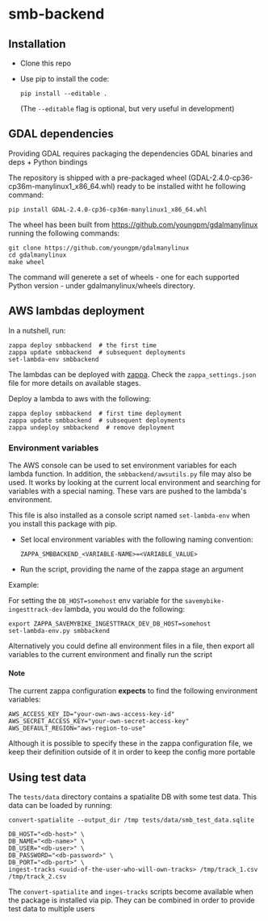 # smb-backend

## Installation

-  Clone this repo
-  Use pip to install the code:

   ```
   pip install --editable .
   ```
   
   (The `--editable` flag is optional, but very useful in development)
   

## GDAL dependencies
Providing GDAL requires packaging the dependencies GDAL binaries and deps + Python bindings

The repository is shipped with a pre-packaged wheel (GDAL-2.4.0-cp36-cp36m-manylinux1_x86_64.whl) ready to be installed witht he following command:


   ```
   pip install GDAL-2.4.0-cp36-cp36m-manylinux1_x86_64.whl
   ```

The wheel has been built from https://github.com/youngpm/gdalmanylinux running the following commands:

   ```
   git clone https://github.com/youngpm/gdalmanylinux
   cd gdalmanylinux
   make wheel
   ```
The command will generete a set of wheels - one for each supported Python version - under gdalmanylinux/wheels directory.


## AWS lambdas deployment

In a nutshell, run:

```
zappa deploy smbbackend  # the first time
zappa update smbbackend  # subsequent deployments
set-lambda-env smbbackend
```

The lambdas can be deployed with [zappa][zappa]. Check the 
`zappa_settings.json` file for more details on available stages.

Deploy a lambda to aws with the following:

```shell
zappa deploy smbbackend  # first time deployment
zappa update smbbackend  # subsequent deployments
zappa undeploy smbbackend  # remove deployment

```

### Environment variables

The AWS console can be used to set environment variables for each lambda 
function. In addition, the `smbbackend/awsutils.py` file may also be used. 
It works by looking at the current local environment and searching for 
variables with a special naming. These vars are pushed to the lambda's 
environment.

This file is also installed as a console script named `set-lambda-env` when 
you install this package with pip.


-  Set local environment variables with the following naming convention:

   ```shell
   ZAPPA_SMBBACKEND_<VARIABLE-NAME>=<VARIABLE_VALUE>

   ```

-  Run the script, providing the name of the zappa stage an argument
   
   
Example:

For setting the `DB_HOST=somehost` env variable for the 
`savemybike-ingesttrack-dev` lambda, you would do the following:

```shell
export ZAPPA_SAVEMYBIKE_INGESTTRACK_DEV_DB_HOST=somehost
set-lambda-env.py smbbackend
```

Alternatively you could define all environment files in a file, then export
all variables to the current environment and finally run the script


#### Note

The current zappa configuration **expects** to find the following environment
variables:

```shell
AWS_ACCESS_KEY_ID="your-own-aws-access-key-id"
AWS_SECRET_ACCESS_KEY="your-own-secret-access-key"
AWS_DEFAULT_REGION="aws-region-to-use"
```

Although it is possible to specify these in the zappa configuration file, we
keep their definition outside of it in order to keep the config more portable


[zappa]: https://github.com/Miserlou/Zappa


## Using test data

The `tests/data` directory contains a spatialite DB with some test data. This
data can be loaded by running:

```
convert-spatialite --output_dir /tmp tests/data/smb_test_data.sqlite

DB_HOST="<db-host>" \
DB_NAME="<db-name>" \
DB_USER="<db-user>" \
DB_PASSWORD="<db-password>" \
DB_PORT="<db-port>" \
ingest-tracks <uuid-of-the-user-who-will-own-tracks> /tmp/track_1.csv /tmp/track_2.csv

```

The `convert-spatialite` and `inges-tracks` scripts become available when the 
package is installed via pip. They can be combined in order to provide test
data to multiple users